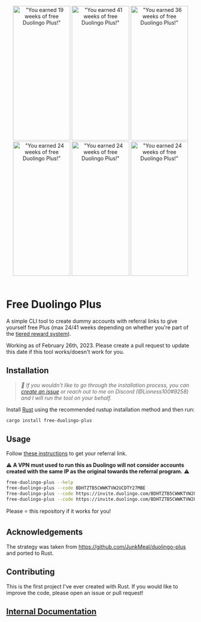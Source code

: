 <br />
<div align="center">
  <img
    alt='"You earned 19 weeks of free Duolingo
Plus!"'
    src="https://user-images.githubusercontent.com/65814829/180655454-56f8855f-b279-4509-af50-d7c91ec41530.png"
    width="153.5"
    height="358.5"
  />
  <img
    alt='"You earned 41 weeks of free Duolingo
Plus!"'
    src="https://user-images.githubusercontent.com/65814829/180673748-af68696e-f418-4728-a733-ae3be23b5e94.png"
    width="153.5"
    height="358.5"
  />
  <img
    alt='"You earned 36 weeks of free Duolingo
Plus!"'
    src="https://user-images.githubusercontent.com/65814829/180903063-27544207-f39a-4e57-a9e7-312fcad088ab.png"
    width="153.5"
    height="358.5"
  />
    <img
    alt='"You earned 24 weeks of free Duolingo
Plus!"'
    src="https://user-images.githubusercontent.com/65814829/180903203-92fd105b-c7b9-45a6-b3bd-7f6c90e695a5.png"
    width="153.5"
    height="358.5"
  />
  <img
    alt='"You earned 24 weeks of free Duolingo
Plus!"'
    src="https://user-images.githubusercontent.com/65814829/181112449-04206666-fb3a-4bcf-a300-c8f8995d5327.png"
    width="153.5"
    height="358.5"
  />
  <img
    alt='"You earned 24 weeks of free Duolingo
Plus!"'
    src="https://user-images.githubusercontent.com/65814829/221414779-bb71d51f-36d3-46cf-bd7f-40e602492dd6.png"
    width="153.5"
    height="358.5"
  />
</div>
<br />

# Free Duolingo Plus

A simple CLI tool to create dummy accounts with referral links to give yourself
free Plus (max 24/41 weeks depending on whether you're part of the [tiered
reward system](https://user-images.githubusercontent.com/65814829/180666541-8ceac559-37d8-4e5b-86f4-05b8b265b3b6.png)).

Working as of February 26th, 2023. Please create a pull request to update this
date if this tool works/doesn't work for you.

## Installation

> _🎉 If you wouldn't like to go through the installation process, you can
> [create an
> issue](https://github.com/Lioness100/free-duolingo-plus/issues/new?assignees=Lioness100&labels=&template=enter-your-referral-code-link.md&title=Remote+CLI+Usage+Request)
> or reach out to me on Discord (@Lioness100#9258) and I will run the tool on
> your behalf._

Install [Rust](https://www.rust-lang.org/tools/install) using the recommended
rustup installation method and then run:

```sh
cargo install free-duolingo-plus
```

## Usage

Follow [these
instructions](https://support.duolingo.com/hc/en-us/articles/4404225309581-How-does-the-referral-program-work-)
to get your referral link.

⚠️ **A VPN must used to run this as Duolingo will not
consider accounts created with the same IP as the original towards the referral
program.** ⚠️

```sh
free-duolingo-plus --help
free-duolingo-plus --code BDHTZTB5CWWKTVW2UCDTY27MBE
free-duolingo-plus --code https://invite.duolingo.com/BDHTZTB5CWWKTVW2UCDTY27MBE
free-duolingo-plus --code https://invite.duolingo.com/BDHTZTB5CWWKTVW2UCDTY27MBE --num 10
```

Please ⭐ this repository if it works for you!

## Acknowledgements

The strategy was taken from https://github.com/JunkMeal/duolingo-plus and ported
to Rust.

## Contributing

This is the first project I've ever created with Rust. If you would like to
improve the code, please open an issue or pull request!

## [Internal Documentation](https://docs.rs/free-duolingo-plus)
